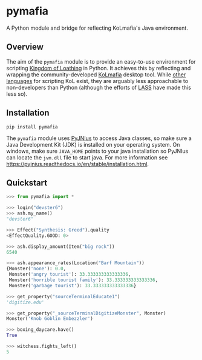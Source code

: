 # pymafia

A Python module and bridge for reflecting KoLmafia's Java environment.

## Overview

The aim of the `pymafia` module is to provide an easy-to-use environment for scripting [Kingdom of Loathing](https://www.kingdomofloathing.com/) in Python. It achieves this by reflecting and wrapping the community-developed [KoLmafia](https://github.com/kolmafia/kolmafia) desktop tool. While [other languages](https://loathing-associates-scripting-society.github.io/KoL-Scripting-Resources/) for scripting KoL exist, they are arguably less approachable to non-developers than Python (although the efforts of [LASS](https://github.com/Loathing-Associates-Scripting-Society) have made this less so).

## Installation

```
pip install pymafia
```
The `pymafia` module uses [PyJNIus](https://github.com/kivy/pyjnius) to access Java classes, so make sure a Java Development Kit (JDK) is installed on your operating system. On windows, make sure `JAVA_HOME` points to your java installation so PyJNIus can locate the `jvm.dll` file to start java. For more information see https://pyjnius.readthedocs.io/en/stable/installation.html.

## Quickstart

```python
>>> from pymafia import *

>>> login("devster6")
>>> ash.my_name()
"devster6"

>>> Effect("Synthesis: Greed").quality
<EffectQuality.GOOD: 0>

>>> ash.display_amount(Item("big rock"))
6540

>>> ash.appearance_rates(Location("Barf Mountain"))
{Monster('none'): 0.0,
 Monster('angry tourist'): 33.333333333333336,
 Monster('horrible tourist family'): 33.333333333333336,
 Monster('garbage tourist'): 33.333333333333336}

>>> get_property("sourceTerminalEducate1")
'digitize.edu'

>>> get_property("_sourceTerminalDigitizeMonster", Monster)
Monster('Knob Goblin Embezzler')

>>> boxing_daycare.have()
True

>>> witchess.fights_left()
5
```
